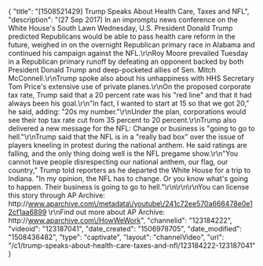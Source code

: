 {
    "title": "[1508521429] Trump Speaks About Health Care, Taxes and NFL",
    "description": "(27 Sep 2017) In an impromptu news conference on the White House's South Lawn Wednesday, U.S. President Donald Trump predicted Republicans would be able to pass health care reform in the future, weighed in on the overnight Republican primary race in Alabama and continued his campaign against the NFL.\r\nRoy Moore prevailed Tuesday in a Republican primary runoff by defeating an opponent backed by both President Donald Trump and deep-pocketed allies of Sen. Mitch McConnell.\r\nTrump spoke also about his unhappiness with HHS Secretary Tom Price's extensive use of private planes.\r\nOn the proposed corporate tax rate, Trump said that a 20 percent rate was his \"red line\" and that it had always been his goal.\r\n\"In fact, I wanted to start at 15 so that we got 20,\" he said, adding: \"20s my number.\"\r\nUnder the plan, corporations would see their top tax rate cut from 35 percent to 20 percent.\r\nTrump also delivered a new message for the NFL: Change or business is \"going to go to hell.\"\r\nTrump said that the NFL is in a \"really bad box\" over the issue of players kneeling in protest during the national anthem. He said ratings are falling, and the only thing doing well is the NFL pregame show.\r\n\"You cannot have people disrespecting our national anthem, our flag, our country,\" Trump told reporters as he departed the White House for a trip to Indiana. \"In my opinion, the NFL has to change. Or you know what's going to happen. Their business is going to go to hell.\"\r\n\r\n\r\nYou can license this story through AP Archive: http:\/\/www.aparchive.com\/metadata\/youtube\/241c72ee570a666478e0e12cf1aa6899 \r\nFind out more about AP Archive: http:\/\/www.aparchive.com\/HowWeWork",
    "channelid": "123184222",
    "videoid": "123187041",
    "date_created": "1506978705",
    "date_modified": "1508436482",
    "type": "captivate",
    "layout": "channelVideo",
    "url": "\/c1\/trump-speaks-about-health-care-taxes-and-nfl\/123184222-123187041"
}
